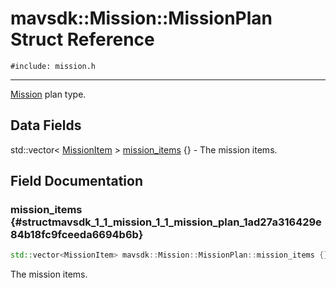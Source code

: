 # mavsdk::Mission::MissionPlan Struct Reference
`#include: mission.h`

----


[Mission](classmavsdk_1_1_mission.md) plan type. 


## Data Fields


std::vector< [MissionItem](structmavsdk_1_1_mission_1_1_mission_item.md) > [mission_items](#structmavsdk_1_1_mission_1_1_mission_plan_1ad27a316429e84b18fc9fceeda6694b6b) {} - The mission items.


## Field Documentation


### mission_items {#structmavsdk_1_1_mission_1_1_mission_plan_1ad27a316429e84b18fc9fceeda6694b6b}

```cpp
std::vector<MissionItem> mavsdk::Mission::MissionPlan::mission_items {}
```


The mission items.

